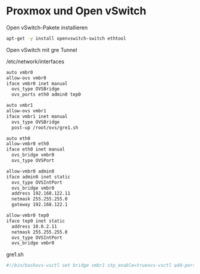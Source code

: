 # Proxmox und Open vSwitch

Open vSwitch-Pakete installieren

```sh
apt-get -y install openvswitch-switch ethtool
```


Open vSwitch mit gre Tunnel

/etc/network/interfaces

```sh
auto vmbr0
allow-ovs vmbr0
iface vmbr0 inet manual
  ovs_type OVSBridge
  ovs_ports eth0 admin0 tep0

auto vmbr1
allow-ovs vmbr1
iface vmbr1 inet manual
  ovs_type OVSBridge
  post-up /root/ovs/gre1.sh

auto eth0
allow-vmbr0 eth0
iface eth0 inet manual
  ovs_bridge vmbr0
  ovs_type OVSPort

allow-vmbr0 admin0
iface admin0 inet static
  ovs_type OVSIntPort
  ovs_bridge vmbr0
  address 192.168.122.11
  netmask 255.255.255.0
  gateway 192.168.122.1

allow-vmbr0 tep0
iface tep0 inet static
  address 10.0.2.11
  netmask 255.255.255.0
  ovs_type OVSIntPort
  ovs_bridge vmbr0

```

gre1.sh

```sh
#!/bin/bashovs-vsctl set bridge vmbr1 stp_enable=trueovs-vsctl add-port vmbr1 gre1112 -- set interface gre1112 type=gre options:remote_ip=10.0.2.12ovs-vsctl add-port vmbr1 gre1113 -- set interface gre1113 type=gre options:remote_ip=10.0.2.13
```

